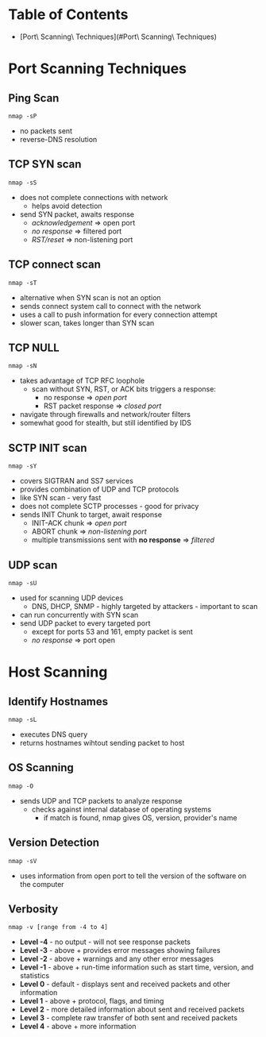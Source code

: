 # Table of Contents
- [Port\ Scanning\ Techniques](#Port\ Scanning\ Techniques)


# Port Scanning Techniques

## Ping Scan
    nmap -sP
- no packets sent
- reverse-DNS resolution

## TCP SYN scan
    nmap -sS
- does not complete connections with network
  - helps avoid detection
- send SYN packet, awaits response
  - *acknowledgement* => open port
  - *no response* => filtered port
  - *RST/reset* => non-listening port

## TCP connect scan
    nmap -sT
- alternative when SYN scan is not an option
- sends connect system call to connect with the network
- uses a call to push information for every connection attempt
- slower scan, takes longer than SYN scan

## TCP NULL
    nmap -sN
- takes advantage of TCP RFC loophole
  - scan without SYN, RST, or ACK bits triggers a response:
    - no response => *open port*
    - RST packet response => *closed port*
- navigate through firewalls and network/router filters
- somewhat good for stealth, but still identified by IDS

## SCTP INIT scan
    nmap -sY
- covers SIGTRAN and SS7 services
- provides combination of UDP and TCP protocols
- like SYN scan - very fast
- does not complete SCTP processes - good for privacy
- sends INIT Chunk to target, await response
  - INIT-ACK chunk => *open port*
  - ABORT chunk => *non-listening port*
  - multiple transmissions sent with **no response** => *filtered*

## UDP scan
    nmap -sU
- used for scanning UDP devices
  - DNS, DHCP, SNMP - highly targeted by attackers - important to scan
- can run concurrently with SYN scan
- send UDP packet to every targeted port
  - except for ports 53 and 161, empty packet is sent
  - *no response* => port open

# Host Scanning

## Identify Hostnames
    nmap -sL
- executes DNS query
- returns hostnames wihtout sending packet to host

## OS Scanning
    nmap -O
- sends UDP and TCP packets to analyze response
  - checks against internal database of operating systems
    - if match is found, nmap gives OS, version, provider's name

## Version Detection
    nmap -sV
- uses information from open port to tell the version of the software on the computer

## Verbosity
    nmap -v [range from -4 to 4]
- **Level -4** - no output - will not see response packets
- **Level -3** - above + provides error messages showing failures
- **Level -2** - above + warnings and any other error messages
- **Level -1** - above + run-time information such as start time, version, and statistics
- **Level 0** - default - displays sent and received packets and other information
- **Level 1** - above + protocol, flags, and timing
- **Level 2** - more detailed information about sent and received packets
- **Level 3** - complete raw transfer of both sent and received packets
- **Level 4** - above + more information



